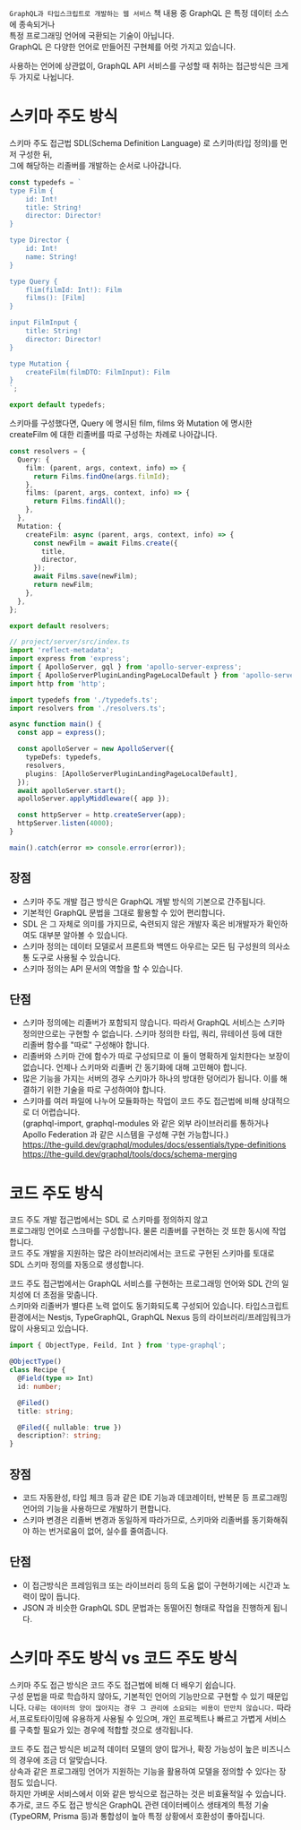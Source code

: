 `GraphQL과 타입스크립트로 개발하는 웹 서비스` 책 내용 중
GraphQL 은 특정 데이터 소스에 종속되거나  
특정 프로그래밍 언어에 국환되는 기술이 아닙니다.  
GraphQL 은 다양한 언어로 만들어진 구현체를 어럿 가지고 있습니다.

사용하는 언어에 상관없이, GraphQL API 서비스를 구성할 때 취하는 접근방식은 크게 두 가지로 나뉩니다.

# 스키마 주도 방식

스키마 주도 접근법 SDL(Schema Definition Language) 로 스키마(타입 정의)를 먼저 구성한 뒤,  
그에 해당하는 리졸버를 개발하는 순서로 나아갑니다.

```typescript
const typedefs = `
type Film {
    id: Int!
    title: String!
    director: Director!
}

type Director {
    id: Int!
    name: String!
}

type Query {
    flim(filmId: Int!): Film
    films(): [Film]
}

input FilmInput {
    title: String!
    director: Director!
}

type Mutation {
    createFilm(filmDTO: FilmInput): Film
}
`;

export default typedefs;
```

스키마를 구성했다면, Query 에 명시된 film, films 와 Mutation 에 명시한 createFilm 에 대한 리졸버를 따로 구성하는 차례로 나아갑니다.

```typescript
const resolvers = {
  Query: {
    film: (parent, args, context, info) => {
      return Films.findOne(args.filmId);
    },
    films: (parent, args, context, info) => {
      return Films.findAll();
    },
  },
  Mutation: {
    createFilm: async (parent, args, context, info) => {
      const newFilm = await Films.create({
        title,
        director,
      });
      await Films.save(newFilm);
      return newFilm;
    },
  },
};

export default resolvers;
```

```typescript
// project/server/src/index.ts
import 'reflect-metadata';
import express from 'express';
import { ApolloServer, gql } from 'apollo-server-express';
import { ApolloServerPluginLandingPageLocalDefault } from 'apollo-server-core';
import http from 'http';

import typedefs from './typedefs.ts';
import resolvers from './resolvers.ts';

async function main() {
  const app = express();

  const apolloServer = new ApolloServer({
    typeDefs: typedefs,
    resolvers,
    plugins: [ApolloServerPluginLandingPageLocalDefault],
  });
  await apolloServer.start();
  apolloServer.applyMiddleware({ app });

  const httpServer = http.createServer(app);
  httpServer.listen(4000);
}

main().catch(error => console.error(error));
```

## 장점

- 스키마 주도 개발 접근 방식은 GraphQL 개발 방식의 기본으로 간주됩니다.
- 기본적인 GraphQL 문법을 그대로 활용할 수 있어 편리합니다.
- SDL 은 그 자체로 의미를 가지므로, 숙련되지 않은 개발자 혹은 비개발자가 확인하여도 대부분 알아볼 수 있습니다.
- 스키마 정의는 데이터 모델로서 프론트와 백엔드 아우르는 모든 팀 구성원의 의사소통 도구로 사용될 수 있습니다.
- 스키마 정의는 API 문서의 역할을 할 수 있습니다.

## 단점

- 스키마 정의에는 리졸버가 포함되지 않습니다. 따라서 GraphQL 서비스는 스키마 정의만으로는 구현할 수 없습니다. 스키마 정의한 타입, 쿼리, 뮤테이션 등에 대한 리졸버 함수를 "따로" 구성해야 합니다.
- 리졸버와 스키마 간에 함수가 따로 구성되므로 이 둘이 명확하게 일치한다는 보장이 없습니다. 언제나 스키마와 리졸버 간 동기화에 대해 고민해야 합니다.
- 많은 기능을 가지는 서버의 경우 스키마가 하나의 방대한 덩어리가 됩니다. 이를 해결하기 위한 기술을 따로 구성하여야 합니다.
- 스키마를 여러 파일에 나누어 모듈화하는 작업이 코드 주도 접근법에 비해 상대적으로 더 어렵습니다.  
  (graphql-import, graphql-modules 와 같은 외부 라이브러리를 통하거나 Apollo Federation 과 같은 시스템을 구성해 구현 가능합니다.)  
https://the-guild.dev/graphql/modules/docs/essentials/type-definitions  
https://the-guild.dev/graphql/tools/docs/schema-merging  


# 코드 주도 방식

코드 주도 개발 접근법에서는 SDL 로 스키마를 정의하지 않고  
프로그래밍 언어로 스크마를 구성합니다. 물론 리졸버를 구현하는 것 또한 동시에 작업합니다.  
코드 주도 개발을 지원하는 많은 라이브러리에서는 코드로 구현된 스키마를 토대로 SDL 스키마 정의를 자동으로 생성합니다.

코드 주도 접근법에서는 GraphQL 서비스를 구현하는 프로그래밍 언어와 SDL 간의 일치성에 더 초점을 맞춥니다.  
스키마와 리졸버가 별다른 노력 없이도 동기화되도록 구성되어 있습니다. 타입스크립트 환경에서는 Nestjs, TypeGraphQL, GraphQL Nexus 등의 라이브러리/프레임워크가 많이 사용되고 있습니다.

```typescript
import { ObjectType, Feild, Int } from 'type-graphql';

@ObjectType()
class Recipe {
  @Field(type => Int)
  id: number;

  @Filed()
  title: string;

  @Filed({ nullable: true })
  description?: string;
}
```

## 장점

- 코드 자동완성, 타입 체크 등과 같은 IDE 기능과 데코레이터, 반복문 등 프로그래밍 언어의 기능을 사용하므로 개발하기 편합니다.
- 스키마 변경은 리졸버 변경과 동일하게 따라가므로, 스키마와 리졸버를 동기화해줘야 하는 번거로움이 없어, 실수를 줄여줍니다.

## 단점

- 이 접근방식은 프레임워크 또는 라이브러리 등의 도움 없이 구현하기에는 시간과 노력이 많이 듭니다.
- JSON 과 비슷한 GraphQL SDL 문법과는 동떨어진 형태로 작업을 진행하게 됩니다.

# 스키마 주도 방식 vs 코드 주도 방식

스키마 주도 접근 방식은 코드 주도 접근법에 비해 더 배우기 쉽습니다.  
구성 문법을 따로 학습하지 않아도, 기본적인 언어의 기능만으로 구현할 수 있기 때문입니다. `다루는 데이터의 양이 많아지는 경우 그 관리에 소요되는 비용이 만만치 않습니다.` 따라서,프로토타이밍에 유용하게 사용될 수 있으며, 개인 프로젝트나 빠르고 가볍게 서비스를 구축할 필요가 있는 경우에 적합할 것으로 생각됩니다.

코드 주도 접근 방식은 비교적 데이터 모델의 양이 많거나, 확장 가능성이 높은 비즈니스의 경우에 조금 더 알맞습니다.  
상속과 같은 프로그래밍 언어가 지원하는 기능을 활용하여 모델을 정의할 수 있다는 장점도 있습니다.  
하지만 가벼운 서비스에서 이와 같은 방식으로 접근하는 것은 비효율적일 수 있습니다.  
추가로, 코드 주도 접근 방식은 GraphQL 관련 데이터베이스 생태계의 특정 기술(TypeORM, Prisma 등)과 통합성이 높아 특정 상황에서 호환성이 좋아집니다.
